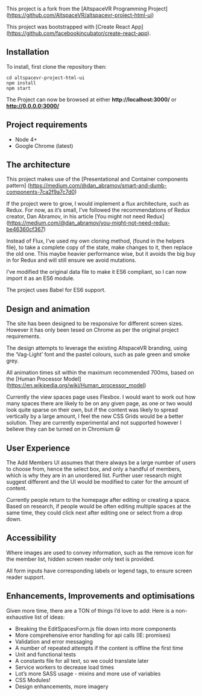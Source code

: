 This project is a fork from the [AltspaceVR Programming Project] 
(https://github.com/AltspaceVR/altspacevr-project-html-ui)

This project was bootstrapped with [Create React App]
(https://github.com/facebookincubator/create-react-app).


## Installation
To install, first clone the repository then:

```
cd altspacevr-project-html-ui
npm install
npm start
```

The Project can now be browsed at either **http://localhost:3000/** or **http://0.0.0.0:3000/**


## Project requirements
- Node 4+
- Google Chrome (latest)


## The architecture
This project makes use of the [Presentational and Container components pattern]
(https://medium.com/@dan_abramov/smart-and-dumb-components-7ca2f9a7c7d0)

If the project were to grow, I would implement a flux architecture, such as Redux. For now, as it’s small, I’ve followed the recommendations of Redux creator, Dan Abramov, in his article [You might not need Redux] 
(https://medium.com/@dan_abramov/you-might-not-need-redux-be46360cf367)

Instead of Flux, I’ve used my own cloning method, (found in the helpers file), to take a complete copy of the state, make changes to it, then replace the old one. This maybe heavier performance wise, but it avoids the big buy in for Redux and will still ensure we avoid mutations.

I’ve modified the original data file to make it ES6 compliant, so I can now import it as an ES6 module.

The project uses Babel for ES6 support.


## Design and animation
The site has been designed to be responsive for different screen sizes. However it has only been tesed on Chrome as per the original project requirements.

The design attempts to leverage the existing AltspaceVR branding, using the ‘Vag-Light’ font and the pastel colours, such as pale green and smoke grey. 

All animation times sit within the maximum recommended 700ms, based on the [Human Processor Model]
(https://en.wikipedia.org/wiki/Human_processor_model)

Currently the view spaces page uses Flexbox. I would want to work out how many spaces there are likely to be on any given page, as one or two would look quite sparse on their own, but if the content was likely to spread vertically by a large amount, I feel the new CSS Grids would be a better solution. They are currently experimental and not supported however I believe they can be turned on in Chromium 😃 


## User Experience
The Add Members UI assumes that there always be a large number of users to choose from, hence the select box, and only a handful of members, which is why they are in an unordered list. Further user research might suggest different and the UI would be modified to cater for the amount of content.

Currently people return to the homepage after editing or creating a space. Based on research, if people would be often editing multiple spaces at the same time, they could click next after editing one or select from a drop down. 


## Accessibility
Where images are used to convey information, such as the remove icon for the member list, hidden screen reader only text is provided.

All form inputs have corresponding labels or legend tags, to ensure screen reader support.
  
  
## Enhancements, Improvements and optimisations
Given more time, there are a TON of things I’d love to add: Here is a non-exhaustive list of ideas:

- Breaking the EditSpacesForm.js file down into more components
- More comprehensive error handling for api calls (IE: promises)
- Validation and error messaging
- A number of repeated attempts if the content is offline the first time
- Unit and functional tests
- A constants file for all text, so we could translate later
- Service workers to decrease load times
- Lot’s more SASS usage - mixins and more use of variables
- CSS Modules!
- Design enhancements, more imagery
